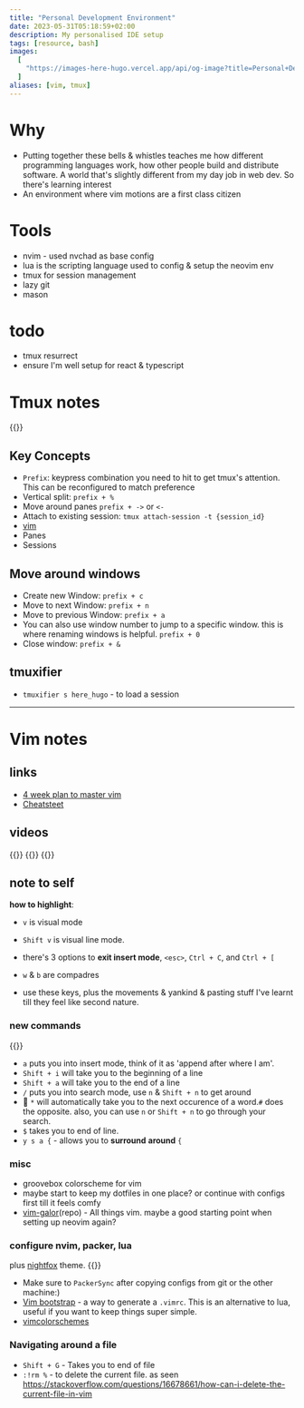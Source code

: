 ```yaml
---
title: "Personal Development Environment"
date: 2023-05-31T05:18:59+02:00
description: My personalised IDE setup
tags: [resource, bash]
images:
  [
    "https://images-here-hugo.vercel.app/api/og-image?title=Personal+Development+Environment",
  ]
aliases: [vim, tmux]
---
```


# Why

- Putting together these bells & whistles teaches me how different programming languages work, how other people build and distribute software. A world that's slightly different from my day job in web dev. So there's learning interest
- An environment where vim motions are a first class citizen

# Tools

- nvim - used nvchad as base config
- lua is the scripting language used to config & setup the neovim env
- tmux for session management
- lazy git
- mason

# todo

- tmux resurrect
- ensure I'm well setup for react & typescript

# Tmux notes

{{<youtube DzNmUNvnB04>}}

## Key Concepts

- `Prefix`: keypress combination you need to hit to get tmux's attention. This can be reconfigured to match preference
- Vertical split: `prefix + %`
- Move around panes `prefix + ->` or `<-`
- Attach to existing session: `tmux attach-session -t {session_id}`
- [vim](#vim-notes)
- Panes
- Sessions

## Move around windows

- Create new Window: `prefix + c`
- Move to next Window: `prefix + n`
- Move to previous Window: `prefix + a`
- You can also use window number to jump to a specific window. this is where renaming windows is helpful. `prefix + 0`
- Close window: `prefix + &`

## tmuxifier

- `tmuxifier s here_hugo` - to load a session

---

# Vim notes

## links

- [4 week plan to master vim](https://peterxjang.com/blog/how-to-learn-vim-a-four-week-plan.html)
- [Cheatsteet](https://vimsheet.com/)

## videos

{{<youtube wlR5gYd6um0>}}
{{<youtube H3o4l4GVLW0>}}
{{<youtube zHTeCSVAFNY>}}

## note to self

**how to highlight**:

- `v` is visual mode
- `Shift v` is visual line mode.

- there's 3 options to **exit insert mode**, `<esc>`, `Ctrl + C`, and `Ctrl + [`
- `w` & `b` are compadres
- use these keys, plus the movements & yankind & pasting stuff I've learnt till they feel like second nature.

### new commands

{{<youtube gSHf_b6AWKc>}}

- `a` puts you into insert mode, think of it as 'append after where I am'.
- `Shift + i` will take you to the beginning of a line
- `Shift + a` will take you to the end of a line
- `/` puts you into search mode, use `n` & `Shift + n` to get around
- 🤯 `*` will automatically take you to the next occurence of a word.`#` does the opposite. also, you can use `n` or `Shift + n` to go through your search.
- `$` takes you to end of line.
- `y s a {` - allows you to **surround** **around** `{`

### misc

- groovebox colorscheme for vim
- maybe start to keep my dotfiles in one place? or continue with configs first till it feels comfy
- [vim-galor](https://github.com/mhinz/vim-galore)(repo) - All things vim. maybe a good starting point when setting up neovim again?

### configure nvim, packer, lua

plus [nightfox](https://github.com/EdenEast/nightfox.nvim) theme.
{{<youtube qb6fPgZMRF4>}}

- Make sure to `PackerSync` after copying configs from git or the other machine:)
- [Vim bootstrap](https://vim-bootstrap.com/) - a way to generate a `.vimrc`. This is an alternative to lua, useful if you want to keep things super simple.
- [vimcolorschemes](https://vimcolorschemes.com/)

### Navigating around a file

- `Shift + G` - Takes you to end of file
- `:!rm %` - to delete the current file. as seen https://stackoverflow.com/questions/16678661/how-can-i-delete-the-current-file-in-vim
